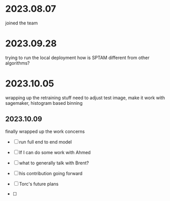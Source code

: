 # 2023.08.07
joined the team

# 2023.09.28

trying to run the local deployment
how is SPTAM different from other algorithms? 

# 2023.10.05
wrapping up the retraining stuff
need to adjust test image, make it work with sagemaker, histogram based binning

## 2023.10.09

finally wrapped up the work 
concerns 
- [ ] run full end to end model 
- [ ] If I can do some work with Ahmed 
- [ ] what to generally talk with Brent? 

- [ ] his contribution going forward 
- [ ] Torc's future plans
- [ ] 